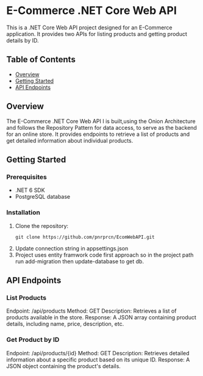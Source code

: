 # E-Commerce .NET Core Web API

This is a .NET Core Web API project designed for an E-Commerce application. It provides two APIs for listing products and getting product details by ID.


## Table of Contents

- [Overview](#overview)
- [Getting Started](#getting-started)
- [API Endpoints](#api-endpoints)

## Overview

The E-Commerce .NET Core Web API I is built,using the Onion Architecture and follows the Repository Pattern for data access, to serve as the backend for an online store. It provides endpoints to retrieve a list of products and get detailed information about individual products.

## Getting Started

### Prerequisites

- .NET 6 SDK
- PostgreSQL database

### Installation

1. Clone the repository:
   ```shell
   git clone https://github.com/pnrprcn/EcomWebAPI.git
2. Update connection string in appsettings.json
3. Project uses entity framwork code first approach so in the project path run add-migration then update-database to get db.

## API Endpoints
### List Products
Endpoint: /api/products
Method: GET
Description: Retrieves a list of products available in the store.
Response: A JSON array containing product details, including name, price, description, etc.
### Get Product by ID
Endpoint: /api/products/{id}
Method: GET
Description: Retrieves detailed information about a specific product based on its unique ID.
Response: A JSON object containing the product's details.


